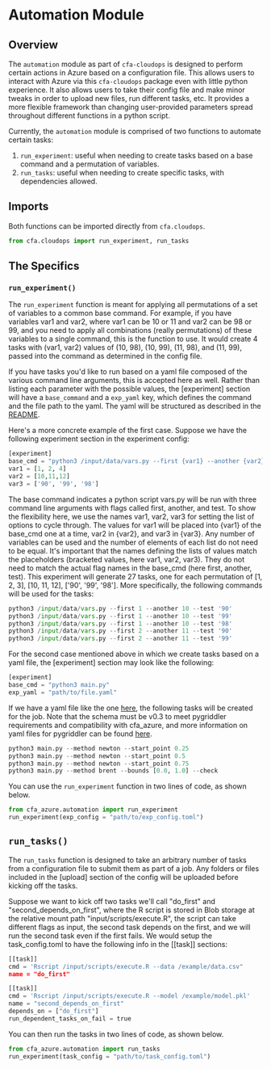 # Automation Module

## Overview
The `automation` module as part of `cfa-cloudops` is designed to perform certain actions in Azure based on a configuration file. This allows users to interact with Azure via this `cfa-cloudops` package even with little python experience. It also allows users to take their config file and make minor tweaks in order to upload new files, run different tasks, etc. It provides a more flexible framework than changing user-provided parameters spread throughout different functions in a python script.

Currently, the `automation` module is comprised of two functions to automate certain tasks:
1. `run_experiment`: useful when needing to create tasks based on a base command and a permutation of variables.
2. `run_tasks`: useful when needing to create specific tasks, with dependencies allowed.

## Imports
Both functions can be imported directly from `cfa.cloudops`.
```python
from cfa.cloudops import run_experiment, run_tasks
```

## The Specifics

### `run_experiment()`
The `run_experiment` function is meant for applying all permutations of a set of variables to a common base command. For example, if you have variables var1 and var2, where var1 can be 10 or 11 and var2 can be 98  or 99, and you need to apply all combinations (really permutations) of these variables to a single command, this is the function to use. It would create 4 tasks with (var1, var2) values of (10, 98), (10, 99), (11, 98), and (11, 99), passed into the command as determined in the config file.

If you have tasks you'd like to run based on a yaml file composed of the various command line arguments, this is accepted here as well. Rather than listing each parameter with the possible values, the [experiment] section will have a `base_command` and a `exp_yaml` key, which defines the command and the file path to the yaml. The yaml will be structured as described in the [README](/README.md).

Here's a more concrete example of the first case. Suppose we have the following experiment section in the experiment config:
```python
[experiment]
base_cmd = "python3 /input/data/vars.py --first {var1} --another {var2} --test {var3}"
var1 = [1, 2, 4]
var2 = [10,11,12]
var3 = ['90', '99', '98']
```

The base command indicates a python script vars.py will be run with three command line arguments with flags called first, another, and test. To show the flexibility here, we use the names var1, var2, var3 for setting the list of options to cycle through. The values for var1 will be placed into {var1} of the base_cmd one at a time, var2 in {var2}, and var3 in {var3}. Any number of variables can be used and the number of elements of each list do not need to be equal. It's important that the names defining the lists of values match the placeholders (bracketed values, here var1, var2, var3). They do not need to match the actual flag names in the base_cmd (here first, another, test).
This experiment will generate 27 tasks, one for each permutation of [1, 2, 3], [10, 11, 12], ['90', '99', '98']. More specifically, the following commands will be used for the tasks:
```python
python3 /input/data/vars.py --first 1 --another 10 --test '90'
python3 /input/data/vars.py --first 1 --another 10 --test '99'
python3 /input/data/vars.py --first 1 --another 10 --test '98'
python3 /input/data/vars.py --first 2 --another 11 --test '90'
python3 /input/data/vars.py --first 2 --another 11 --test '99'
```

For the second case mentioned above in which we create tasks based on a yaml file, the [experiment] section may look like the following:
```python
[experiment]
base_cmd = "python3 main.py"
exp_yaml = "path/to/file.yaml"
```

If we have a yaml file like the one [here](/docs/automation/params.yaml), the following tasks will be created for the job. Note that the schema must be v0.3 to meet pygriddler requirements and compatibility with cfa_azure, and more information on yaml files for pygriddler can be found [here](https://github.com/CDCgov/pygriddler/blob/v0.3.0/README.md).
```python
python3 main.py --method newton --start_point 0.25
python3 main.py --method newton --start_point 0.5
python3 main.py --method newton --start_point 0.75
python3 main.py --method brent --bounds [0.0, 1.0] --check
```


You can use the `run_experiment` function in two lines of code, as shown below.
```python
from cfa_azure.automation import run_experiment
run_experiment(exp_config = "path/to/exp_config.toml")
```

## `run_tasks()`
The `run_tasks` function is designed to take an arbitrary number of tasks from a configuration file to submit them as part of a job. Any folders or files included in the [upload] section of the config will be uploaded before kicking off the tasks.

Suppose we want to kick off two tasks we'll call "do_first" and "second_depends_on_first", where the R script is stored in Blob storage at the relative mount path "input/scripts/execute.R", the script can take different flags as input,  the second task depends on the first, and we will run the second task even if the first fails. We would setup the task_config.toml to have the following info in the [[task]] sections:
```python
[[task]]
cmd = 'Rscript /input/scripts/execute.R --data /example/data.csv"
name = "do_first"

[[task]]
cmd = 'Rscript /input/scripts/execute.R --model /example/model.pkl'
name = "second_depends_on_first"
depends_on = ["do_first"]
run_dependent_tasks_on_fail = true
```

You can then run the tasks in two lines of code, as shown below.
```python
from cfa_azure.automation import run_tasks
run_experiment(task_config = "path/to/task_config.toml")
```
